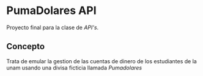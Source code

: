 # PumaDolares API

Proyecto final para la clase de _API's_.

## Concepto

Trata de emular la gestion de las cuentas de dinero de los estudiantes
de la unam usando una divisa ficticia llamada _Pumadolares_
